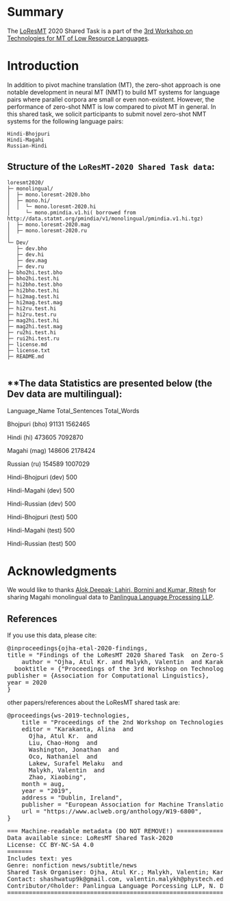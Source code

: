 # Summary

The [LoResMT](https://github.com/panlingua/loresmt-2020/) 2020 Shared Task is a part of the [3rd Workshop on Technologies for MT of Low Resource Languages](https://sites.google.com/view/loresmt/).

# Introduction
In addition to pivot machine translation (MT), the zero-shot approach is one notable development in neural MT (NMT) to build MT systems for language pairs where parallel corpora are small or even non-existent. However, the performance of zero-shot NMT is low compared to pivot MT in general. In this shared task, we solicit participants to submit novel zero-shot NMT systems for the following language pairs:

	Hindi-Bhojpuri
	Hindi-Magahi
	Russian-Hindi

## Structure of the `LoResMT-2020 Shared Task data`:
```
loresmt2020/
├─ monolingual/
│  ├─ mono.loresmt-2020.bho
│  ├─ mono.hi/
│  │  └─ mono.loresmt-2020.hi
│     └─ mono.pmindia.v1.hi( borrowed from http://data.statmt.org/pmindia/v1/monolingual/pmindia.v1.hi.tgz)	
│  ├─ mono.loresmt-2020.mag
│  ├─ mono.loresmt-2020.ru
│  
└─ Dev/
   ├─ dev.bho
   ├─ dev.hi
   ├─ dev.mag   
   ├─ dev.ru
├─ bho2hi.test.bho
├─ bho2hi.test.hi
├─ hi2bho.test.bho
├─ hi2bho.test.hi
├─ hi2mag.test.hi
├─ hi2mag.test.mag
├─ hi2ru.test.hi
├─ hi2ru.test.ru
├─ mag2hi.test.hi
├─ mag2hi.test.mag
├─ ru2hi.test.hi
├─ rui2hi.test.ru
├─ license.md
├─ license.txt
├─ README.md
   
```
**The data Statistics are presented below (the Dev data are multilingual):
-----------------------------------------------------
Language_Name	Total_Sentences		Total_Words

Bhojpuri (bho)	91131	1562465

Hindi (hi)	473605	7092870

Magahi (mag)	148606	2178424

Russian (ru)	154589	1007029

Hindi-Bhojpuri (dev)	500

Hindi-Magahi (dev)	500

Hindi-Russian (dev)	500

Hindi-Bhojpuri (test)	500

Hindi-Magahi (test)	500

Hindi-Russian (test)	500

# Acknowledgments

We would like to thanks [Alok,Deepak; Lahiri, Bornini and Kumar, Ritesh](http://lrec-conf.org/workshops/lrec2018/W11/pdf/26_W11.pdf) for sharing  Magahi monolingual data to [Panlingua Language Processing LLP](http://panlingua.co.in/). 

## References
If you use this data, please cite:
<pre>
@inproceedings{ojha-etal-2020-findings,
title = "Findings of the LoResMT 2020 Shared Task  on Zero-Shot for Low-Resource languages",
    author = "Ojha, Atul Kr. and Malykh, Valentin  and Karakanta, Alina  and Liu, Chao-Hong",
  booktitle = {"Proceedings of the 3rd Workshop on Technologies for MT of Low Resource Languages"},
publisher = {Association for Computational Linguistics},
year = 2020
}
</pre>
other papers/references about the LoResMT shared task are:
<pre>
@proceedings{ws-2019-technologies,
    title = "Proceedings of the 2nd Workshop on Technologies for MT of Low Resource Languages",
    editor = "Karakanta, Alina  and
      Ojha, Atul Kr.  and
      Liu, Chao-Hong  and
      Washington, Jonathan  and
      Oco, Nathaniel  and
      Lakew, Surafel Melaku  and
      Malykh, Valentin  and
      Zhao, Xiaobing",
    month = aug,
    year = "2019",
    address = "Dublin, Ireland",
    publisher = "European Association for Machine Translation",
    url = "https://www.aclweb.org/anthology/W19-6800",
}
</pre>

<pre>
=== Machine-readable metadata (DO NOT REMOVE!) ================================
Data available since: LoResMT Shared Task-2020
License: CC BY-NC-SA 4.0
=======
Includes text: yes
Genre: nonfiction news/subtitle/news
Shared Task Organiser: Ojha, Atul Kr.; Malykh, Valentin; Karakanta, Alina; Liu, Chao-Hong
Contact: shashwatup9k@gmail.com, valentin.malykh@phystech.edu
Contributor/&copy;holder: Panlingua Language Porcessing LLP, N. Delhi, India
===============================================================================
</pre>
